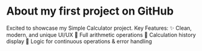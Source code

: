 # About my first project on GitHub
Excited to showcase my Simple Calculator project.
Key Features: 
✨ Clean, modern, and unique UI/UX 
🔢 Full arithmetic operations 
📜 Calculation history display 
🧠 Logic for continuous operations &amp; error handling
